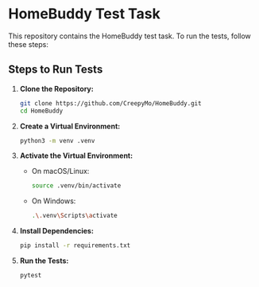 
# HomeBuddy Test Task

This repository contains the HomeBuddy test task. To run the tests, follow these steps:

## Steps to Run Tests

1. **Clone the Repository:**

   ```bash
   git clone https://github.com/CreepyMo/HomeBuddy.git
   cd HomeBuddy
   ```

2. **Create a Virtual Environment:**

   ```bash
   python3 -m venv .venv
   ```

3. **Activate the Virtual Environment:**

   - On macOS/Linux:

     ```bash
     source .venv/bin/activate
     ```

   - On Windows:

     ```bash
     .\.venv\Scripts\activate
     ```

4. **Install Dependencies:**

   ```bash
   pip install -r requirements.txt
   ```

5. **Run the Tests:**

   ```bash
   pytest
   ```
